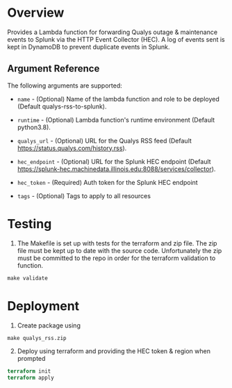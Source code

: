# Overview

Provides a Lambda function for forwarding Qualys outage & maintenance events to Splunk via the HTTP Event Collector (HEC). A log of events sent is kept in DynamoDB to prevent duplicate events in Splunk.

Argument Reference
-----------------

The following arguments are supported:

* `name` - (Optional) Name of the lambda function and role
to be deployed (Default qualys-rss-to-splunk).

* `runtime` - (Optional) Lambda function's runtime environment
(Default python3.8).

* `qualys_url` - (Optional) URL for the Qualys RSS feed
(Default https://status.qualys.com/history.rss).

* `hec_endpoint` - (Optional) URL for the Splunk HEC endpoint
(Default https://splunk-hec.machinedata.illinois.edu:8088/services/collector).

* `hec_token` - (Required) Auth token for the Splunk HEC endpoint

* `tags` - (Optional) Tags to apply to all resources

# Testing
1) The Makefile is set up with tests for the terraform and zip file. The zip file must be kept up to date with the source code. Unfortunately the zip must be committed to the repo in order for the terraform validation to function.
```Makefile
make validate
```

# Deployment
1) Create package using
```Makefile
make qualys_rss.zip
```
2) Deploy using terraform and providing the HEC token & region when prompted
```Terraform
terraform init
terraform apply
```
